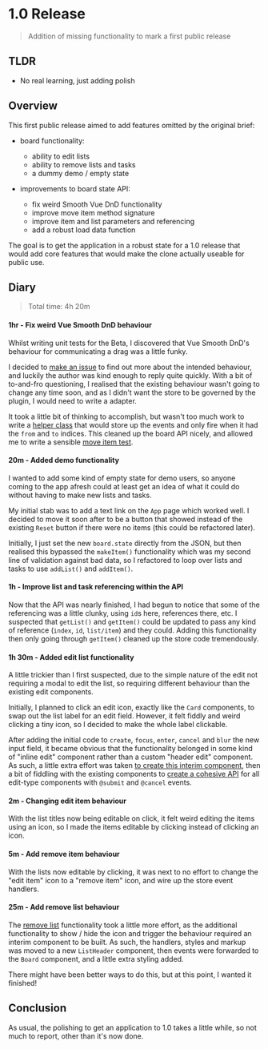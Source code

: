 # 1.0 Release

> Addition of missing functionality to mark a first public release

## TLDR

- No real learning, just adding polish

## Overview

This first public release aimed to add features omitted by the original brief:

- board functionality:
    - ability to edit lists
    - ability to remove lists and tasks
    - a dummy demo / empty state

- improvements to board state API:
    - fix weird Smooth Vue DnD functionality
    - improve move item method signature
    - improve item and list parameters and referencing
    - add a robust load data function

The goal is to get the application in a robust state for a 1.0 release that would add core features that would make the clone actually useable for public use.

## Diary

> Total time: 4h 20m

#### 1hr - Fix weird Vue Smooth DnD behaviour

Whilst writing unit tests for the Beta, I discovered that Vue Smooth DnD's behaviour for communicating a drag was a little funky.

I decided to [make an issue](https://github.com/kutlugsahin/vue-smooth-dnd/issues/16) to find out more about the intended behaviour, and luckily the author was kind enough to reply quite quickly. With a bit of to-and-fro questioning, I realised that the existing behaviour wasn't going to change any time soon, and as I didn't want the store to be governed by the plugin, I would need to write a adapter. 

It took a little bit of thinking to accomplish, but wasn't too much work to write a [helper class](https://github.com/davestewart/app-diary/commit/b927526163042c10f3e4b8371849975ca9ea33fc#diff-39d2e940a60059f261f0176510bcb93e) that would store up the events and only fire when it had the `from` and `to` indices. This cleaned up the board API nicely, and allowed me to write a sensible [move item test](https://github.com/davestewart/app-diary/blob/master/test/unit/specs/store/board.spec.js#L65-L69). 


#### 20m - Added demo functionality

I wanted to add some kind of empty state for demo users, so anyone coming to the app afresh could at least get an idea of what it could do without having to make new lists and tasks.

My initial stab was to add a text link on the `App` page which worked well. I decided to move it soon after to be a button that showed instead of the existing `Reset` button if there were no items (this could be refactored later).

Initially, I just set the new `board.state` directly from the JSON, but then realised this bypassed the `makeItem()` functionality which was my second line of validation against bad data, so I refactored to loop over lists and tasks to use `addList()` and `addItem()`.


#### 1h - Improve list and task referencing within the API

Now that the API was nearly finished, I had begun to notice that some of the referencing was a little clunky, using `id`s here, references there, etc. I suspected that `getList()` and `getItem()` could be updated to pass any kind of reference (`index`, `id`, `list/item`) and they could. Adding this functionality then only going through `getItem()` cleaned up the store code tremendously.


#### 1h 30m - Added edit list functionality

A little trickier than I first suspected, due to the simple nature of the edit not requiring a modal to edit the list, so requiring different behaviour than the existing edit components.

Initially, I planned to click an edit icon, exactly like the `Card` components, to swap out the list label for an edit field. However, it felt fiddly and weird clicking a tiny icon, so I decided to make the whole label clickable.

After adding the initial code to `create`, `focus`, `enter`, `cancel` and `blur` the new input field, it became obvious that the functionality belonged in some kind of "inline edit" component rather than a custom "header edit" component. As such, a little extra effort was taken [to create this interim component](https://github.com/davestewart/app-diary/commit/52f76cb4a9b650a8f67330464d5e474a8d6cd710), then a bit of fiddling with the existing components to [create a cohesive API](https://github.com/davestewart/app-diary/commit/27b5069d6c598508a383525b1a54b287c80d634d) for all edit-type components with `@submit` and `@cancel` events.

#### 2m - Changing edit item behaviour

With the list titles now being editable on click, it felt weird editing the items using an icon, so I made the items editable by clicking instead of clicking an icon.

#### 5m - Add remove item behaviour

With the lists now editable by clicking, it was next to no effort to change the "edit item" icon to a "remove item" icon, and wire up the store event handlers.

#### 25m - Add remove list behaviour

The [remove list](https://github.com/davestewart/app-diary/commit/2eead960d9f9f0fe9a8c09267747c13deda87f7f#diff-3f22133c492e7ba08efbcededf158e00) functionality took a little more effort, as the additional functionality to show / hide the icon and trigger the behaviour required an interim component to be built. As such, the handlers, styles and markup was moved to a new `ListHeader` component, then events were forwarded to the `Board` component, and a little extra styling added.

There might have been better ways to do this, but at this point, I wanted it finished!


## Conclusion

As usual, the polishing to get an application to 1.0 takes a little while, so not much to report, other than it's now done.